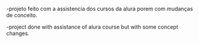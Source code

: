 -projeto feito com a assistencia dos cursos da alura porem com mudanças de conceito.

-project done with assistance of alura course but with some concept changes.
